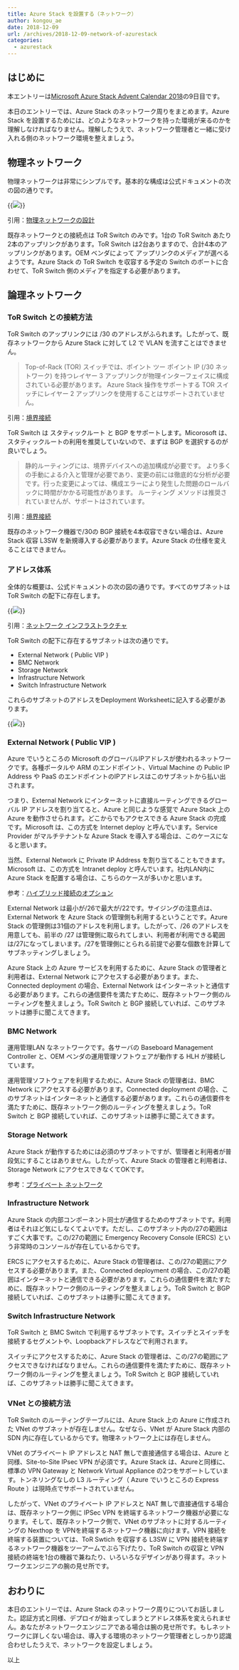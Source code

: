 ```yaml
---
title: Azure Stack を設置する（ネットワーク）
author: kongou_ae
date: 2018-12-09
url: /archives/2018-12-09-network-of-azurestack
categories:
  - azurestack
---
```


## はじめに

本エントリーは[Microsoft Azure Stack Advent Calendar 2018](https://qiita.com/advent-calendar/2018/azure-stack)の9日目です。

本日のエントリーでは、Azure Stack のネットワーク周りをまとめます。Azure Stack を設置するためには、どのようなネットワークを持った環境が来るのかを理解しなければなりません。理解したうえで、ネットワーク管理者と一緒に受け入れる側のネットワーク環境を整えましょう。

## 物理ネットワーク

物理ネットワークは非常にシンプルです。基本的な構成は公式ドキュメントの次の図の通りです。

{{<img src="./../../images/2018-12-09-001.png">}}

引用：[物理ネットワークの設計](https://docs.microsoft.com/ja-jp/azure/azure-stack/azure-stack-network#physical-network-design)

既存ネットワークとの接続点は ToR Switch のみです。1台の ToR Switch あたり2本のアップリンクがあります。ToR Switch は2台ありますので、合計4本のアップリンクがあります。OEM ベンダによって アップリンクのメディアが選べるようです。Azure Stack の ToR Switch を収容する予定の Switch のポートに合わせて、ToR Switch 側のメディアを指定する必要があります。

## 論理ネットワーク

### ToR Switch との接続方法

ToR Switch のアップリンクには /30 のアドレスがふられます。したがって、既存ネットワークから Azure Stack に対して L2 で VLAN を流すことはできません。

> Top-of-Rack (TOR) スイッチでは、ポイント ツー ポイント IP (/30 ネットワーク) を持つレイヤー 3 アップリンクが物理インターフェイスに構成されている必要があります。 Azure Stack 操作をサポートする TOR スイッチにレイヤー 2 アップリンクを使用することはサポートされていません。

引用：[境界接続](https://docs.microsoft.com/ja-jp/azure/azure-stack/azure-stack-border-connectivity)

ToR Switch は スタティックルート と BGP をサポートします。Micorosoft は、スタティックルートの利用を推奨していないので、まずは BGP を選択するのが良いでしょう。

> 静的ルーティングには、境界デバイスへの追加構成が必要です。 より多くの手動による介入と管理が必要であり、変更の前には徹底的な分析が必要です。行った変更によっては、構成エラーにより発生した問題のロールバックに時間がかかる可能性があります。 ルーティング メソッドは推奨されていませんが、サポートはされています。

引用：[境界接続](https://docs.microsoft.com/ja-jp/azure/azure-stack/azure-stack-border-connectivity)

既存のネットワーク機器で/30の BGP 接続を4本収容できない場合は、Azure Stack 収容 L3SW を新規導入する必要があります。Azure Stack の仕様を変えることはできません。

### アドレス体系

全体的な概要は、公式ドキュメントの次の図の通りです。すべてのサブネットは ToR Switch の配下に存在します。

{{<img src="./../../images/2018-12-09-002.png">}}

引用：[ネットワーク インフラストラクチャ](https://docs.microsoft.com/ja-jp/azure/azure-stack/azure-stack-network#network-infrastructure)

ToR Switch の配下に存在するサブネットは次の通りです。

- External Network ( Public VIP )
- BMC Network
- Storage Network
- Infrastructure Network
- Switch Infrastructure Network

これらのサブネットのアドレスをDeployment Worksheetに記入する必要があります。

{{<img src="./../../images/2018-12-09-003.png">}}

### External Network ( Public VIP )

Azure でいうところの Microsoft のグローバルIPアドレスが使われるネットワークです。各種ポータルや ARM のエンドポイント、Virtual Machine の Public IP Address や PaaS のエンドポイントのIPアドレスはこのサブネットから払い出されます。

つまり、External Network にインターネットに直接ルーティングできるグローバル IP アドレスを割り当てると、Azure と同じような感覚で Azure Stack 上の Azure を動作させられます。どこからでもアクセスできる Azure Stack の完成です。Microsoft は、この方式を Internet deploy と呼んでいます。Service Provider がマルチテナントな Azure Stack を導入する場合は、このケースになると思います。

当然、External Network に Private IP Address を割り当てることもできます。Microsoft は、この方式を Intranet deploy と呼んでいます。社内LAN内に Azure Stack を配置する場合は、こちらのケースが多いかと思います。

参考：[ハイブリッド接続のオプション](https://docs.microsoft.com/ja-jp/azure/azure-stack/azure-stack-datacenter-integration#hybrid-connectivity-options)

External Network は最小が/26で最大が/22です。サイジングの注意点は、External Network を Azure Stack の管理側も利用するということです。Azure Stack の管理側は31個のアドレスを利用します。したがって、/26 のアドレスを用意しても、前半の /27 は管理側に取られてしまい、利用者が利用できる範囲は/27になってしまいます。/27を管理側にとられる前提で必要な個数を計算してサブネッティングしましょう。

Azure Stack 上の Azure サービスを利用するために、Azure Stack の管理者と利用者は、External Network にアクセスする必要があります。また、Connected deployment の場合、External Network はインターネットと通信する必要があります。これらの通信要件を満たすために、既存ネットワーク側のルーティングを整えましょう。ToR Switch と BGP 接続していれば、このサブネットは勝手に聞こえてきます。

### BMC Network

運用管理LAN なネットワークです。各サーバの Baseboard Management Controller と、OEM ベンダの運用管理ソフトウェアが動作する HLH が接続しています。

運用管理ソフトウェアを利用するために、Azure Stack の管理者は、BMC Network にアクセスする必要があります。Connected deployment の場合、このサブネットはインターネットと通信する必要があります。これらの通信要件を満たすために、既存ネットワーク側のルーティングを整えましょう。ToR Switch と BGP 接続していれば、このサブネットは勝手に聞こえてきます。

### Storage Network

Azure Stack が動作するためには必須のサブネットですが、管理者と利用者が普段気にすることはありません。したがって、Azure Stack の管理者と利用者は、Storage Network にアクセスできなくてOKです。

参考：[プライベート ネットワーク](https://docs.microsoft.com/ja-jp/azure/azure-stack/azure-stack-network#private-network)

### Infrastructure Network

Azure Stack の内部コンポーネント同士が通信するためのサブネットです。利用者はそれほど気にしなくてよいです。ただし、このサブネット内の/27の範囲はすごく大事です。この/27の範囲に Emergency Recovery Console (ERCS) という非常時のコンソールが存在しているからです。

ERCS にアクセスするために、Azure Stack の管理者は、この/27の範囲にアクセスする必要があります。また、Connected deployment の場合、この/27の範囲はインターネットと通信できる必要があります。これらの通信要件を満たすために、既存ネットワーク側のルーティングを整えましょう。ToR Switch と BGP 接続していれば、このサブネットは勝手に聞こえてきます。

### Switch Infrastructure Network

ToR Switch と BMC Switch で利用するサブネットです。スイッチとスイッチを接続するセグメントや、Loopbackアドレスなどで利用されます。

スイッチにアクセスするために、Azure Stack の管理者は、この/27の範囲にアクセスできなければなりません。これらの通信要件を満たすために、既存ネットワーク側のルーティングを整えましょう。ToR Switch と BGP 接続していれば、このサブネットは勝手に聞こえてきます。

### VNet との接続方法

ToR Switch のルーティングテーブルには、Azure Stack 上の Azure に作成された VNet のサブネットが存在しません。なぜなら、VNet が Azure Stack 内部の SDN 内に存在しているからです。物理ネットワーク上には存在しません。

VNet のプライベート IP アドレスと NAT 無しで直接通信する場合は、Azure と同様、Site-to-Site IPsec VPN が必須です。Azure Stack は、Azureと同様に、標準の VPN Gateway と Network Virtual Appliance の2つをサポートしています。トンネリングなしの L3 ルーティング（ Azure でいうところの Express Route ）は現時点でサポートされていません。

したがって、VNet のプライベート IP アドレスと NAT 無しで直接通信する場合は、既存ネットワーク側に IPSec VPN を終端するネットワーク機器が必要になります。そして、既存ネットワーク側で、VNet のサブネットに対するルーティングの Nexthop を VPNを終端するネットワーク機器に向けます。VPN 接続を終端する装置については、ToR Swtich を収容する L3SW に VPN 接続を終端するネットワーク機器をツーアームでぶら下げたり、ToR Switch の収容と VPN 接続の終端を1台の機器で兼ねたり、いろいろなデザインがあり得ます。ネットワークエンジニアの腕の見せ所です。

## おわりに

本日のエントリーでは、Azure Stack のネットワーク周りについてお話しました。認証方式と同様、デプロイが始まってしまうとアドレス体系を変えられません。あなたがネットワークエンジニアである場合は腕の見せ所です。もしネットワークに詳しくない場合は、導入する環境のネットワーク管理者としっかり認識合わせしたうえで、ネットワークを設定しましょう。

以上

